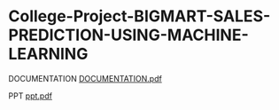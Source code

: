 # College-Project-BIGMART-SALES-PREDICTION-USING-MACHINE-LEARNING

DOCUMENTATION
[DOCUMENTATION.pdf](https://github.com/ar-faisal/College-Project-BIGMART-SALES-PREDICTION-USING-MACHINE-LEARNING/files/12771129/DOCUMENTATION.pdf)

PPT
[ppt.pdf](https://github.com/ar-faisal/College-Project-BIGMART-SALES-PREDICTION-USING-MACHINE-LEARNING/files/12771130/ppt.pdf)
